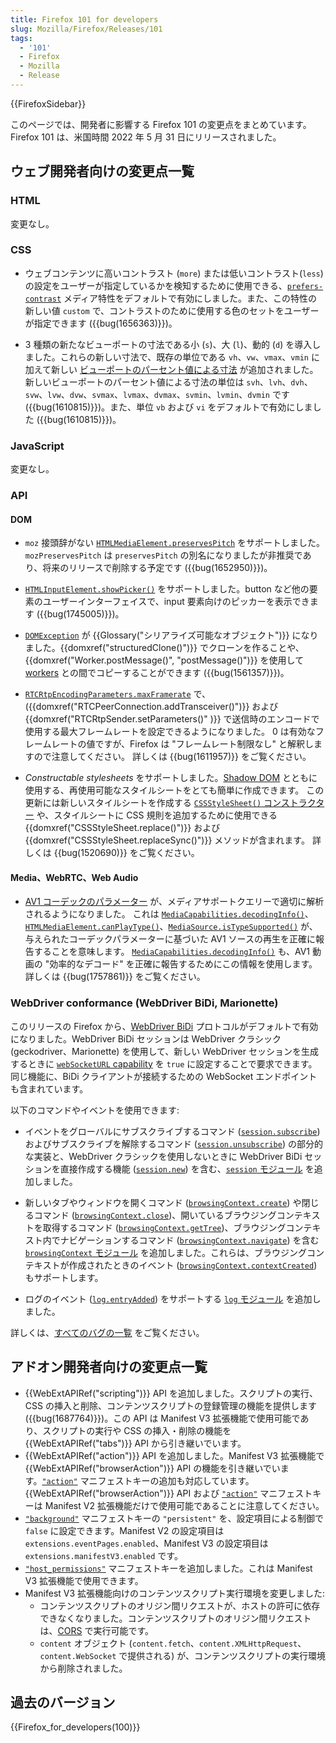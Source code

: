```yaml
---
title: Firefox 101 for developers
slug: Mozilla/Firefox/Releases/101
tags:
  - '101'
  - Firefox
  - Mozilla
  - Release
---
```

{{FirefoxSidebar}}

このページでは、開発者に影響する Firefox 101 の変更点をまとめています。Firefox 101 は、米国時間 2022 年 5 月 31 日にリリースされました。

## ウェブ開発者向けの変更点一覧

### HTML

変更なし。

### CSS

- ウェブコンテンツに高いコントラスト (`more`) または低いコントラスト(`less`) の設定をユーザーが指定しているかを検知するために使用できる、[`prefers-contrast`](/ja/docs/Web/CSS/@media/prefers-contrast) メディア特性をデフォルトで有効にしました。また、この特性の新しい値 `custom` で、コントラストのために使用する色のセットをユーザーが指定できます ({{bug(1656363)}})。

- 3 種類の新たなビューポートの寸法である小 (`s`)、大 (`l`)、動的 (`d`) を導入しました。これらの新しい寸法で、既存の単位である `vh`、`vw`、`vmax`、`vmin` に加えて新しい [ビューポートのパーセント値による寸法](/ja/docs/Web/CSS/length) が追加されました。新しいビューポートのパーセント値による寸法の単位は `svh`、`lvh`、`dvh`、`svw`、`lvw`、`dvw`、`svmax`、`lvmax`、`dvmax`、`svmin`、`lvmin`、`dvmin` です ({{bug(1610815)}})。また、単位 `vb` および `vi` をデフォルトで有効にしました ({{bug(1610815)}})。

### JavaScript

変更なし。

### API

#### DOM

- `moz` 接頭辞がない [`HTMLMediaElement.preservesPitch`](/ja/docs/Web/API/HTMLMediaElement/preservesPitch) をサポートしました。
  `mozPreservesPitch` は `preservesPitch` の別名になりましたが非推奨であり、将来のリリースで削除する予定です ({{bug(1652950)}})。

- [`HTMLInputElement.showPicker()`](/ja/docs/Web/API/HTMLInputElement/showPicker) をサポートしました。button など他の要素のユーザーインターフェイスで、input 要素向けのピッカーを表示できます ({{bug(1745005)}})。

- [`DOMException`](/ja/docs/Web/API/DOMException) が {{Glossary("シリアライズ可能なオブジェクト")}} になりました。{{domxref("structuredClone()")}} でクローンを作ることや、{{domxref("Worker.postMessage()", "postMessage()")}} を使用して [workers](/ja/docs/Web/API/Worker) との間でコピーすることができます ({{bug(1561357)}})。

- [`RTCRtpEncodingParameters.maxFramerate`](/ja/docs/Web/API/RTCRtpEncodingParameters/maxFramerate) で、({{domxref("RTCPeerConnection.addTransceiver()")}} および {{domxref("RTCRtpSender.setParameters()" )}} で送信時のエンコードで使用する最大フレームレートを設定できるようになりました。
  0 は有効なフレームレートの値ですが、Firefox は "フレームレート制限なし" と解釈しますので注意してください。
  詳しくは {{bug(1611957)}} をご覧ください。

- _Constructable stylesheets_ をサポートしました。[Shadow DOM](/ja/docs/Web/Web_Components/Using_shadow_DOM) とともに使用する、再使用可能なスタイルシートをとても簡単に作成できます。
  この更新には新しいスタイルシートを作成する [`CSSStyleSheet()` コンストラクター](/ja/docs/Web/API/CSSStyleSheet/CSSStyleSheet) や、スタイルシートに CSS 規則を追加するために使用できる {{domxref("CSSStyleSheet.replace()")}} および {{domxref("CSSStyleSheet.replaceSync()")}} メソッドが含まれます。
  詳しくは {{bug(1520690)}} をご覧ください。

#### Media、WebRTC、Web Audio

- [AV1 コーデックのパラメーター](/ja/docs/Web/Media/Formats/codecs_parameter#av1) が、メディアサポートクエリーで適切に解析されるようになりました。
  これは [`MediaCapabilities.decodingInfo()`](/ja/docs/Web/API/MediaCapabilities/decodingInfo)、[`HTMLMediaElement.canPlayType()`](/ja/docs/Web/API/HTMLMediaElement/canPlayType)、[`MediaSource.isTypeSupported()`](/ja/docs/Web/API/MediaSource/isTypeSupported) が、与えられたコーデックパラメーターに基づいた AV1 ソースの再生を正確に報告することを意味します。
  [`MediaCapabilities.decodingInfo()`](/ja/docs/Web/API/MediaCapabilities/decodingInfo) も、AV1 動画の "効率的なデコード" を正確に報告するためにこの情報を使用します。
  詳しくは {{bug(1757861)}} をご覧ください。

### WebDriver conformance (WebDriver BiDi, Marionette)

このリリースの Firefox から、[WebDriver BiDi](https://wiki.mozilla.org/WebDriver/RemoteProtocol/WebDriver_BiDi) プロトコルがデフォルトで有効になりました。WebDriver BiDi セッションは WebDriver クラシック (geckodriver、Marionette) を使用して、新しい WebDriver セッションを生成するときに [`webSocketURL` capability](/ja/docs/Web/WebDriver/Capabilities/webSocketUrl) を `true` に設定することで要求できます。同じ機能に、BiDi クライアントが接続するための WebSocket エンドポイントも含まれています。

以下のコマンドやイベントを使用できます:

- イベントをグローバルにサブスクライブするコマンド ([`session.subscribe`](https://w3c.github.io/webdriver-bidi/#command-session-subscribe)) およびサブスクライブを解除するコマンド ([`session.unsubscribe`](https://w3c.github.io/webdriver-bidi/#command-session-unsubscribe)) の部分的な実装と、WebDriver クラシックを使用しないときに WebDriver BiDi セッションを直接作成する機能 ([`session.new`](https://w3c.github.io/webdriver-bidi/#command-session-new)) を含む、[`session` モジュール](https://w3c.github.io/webdriver-bidi/#module-session) を追加しました。

- 新しいタブやウィンドウを開くコマンド ([`browsingContext.create`](https://w3c.github.io/webdriver-bidi/#command-browsingContext-create)) や閉じるコマンド ([`browsingContext.close`](https://w3c.github.io/webdriver-bidi/#command-browsingContext-close))、開いているブラウジングコンテキストを取得するコマンド ([`browsingContext.getTree`](https://w3c.github.io/webdriver-bidi/#command-browsingContext-getTree))、ブラウジングコンテキスト内でナビゲーションするコマンド ([`browsingContext.navigate`](https://w3c.github.io/webdriver-bidi/#command-browsingContext-navigate)) を含む [`browsingContext` モジュール](https://w3c.github.io/webdriver-bidi/#module-browsingContext) を追加しました。これらは、ブラウジングコンテキストが作成されたときのイベント ([`browsingContext.contextCreated`](https://w3c.github.io/webdriver-bidi/#event-browsingContext-contextCreated)) もサポートします。

- ログのイベント ([`log.entryAdded`](https://w3c.github.io/webdriver-bidi/#event-log-entryAdded)) をサポートする [`log` モジュール](https://w3c.github.io/webdriver-bidi/#module-log) を追加しました。

詳しくは、[すべてのバグの一覧](https://bugzilla.mozilla.org/buglist.cgi?component=Agent&component=Marionette&component=WebDriver%20BiDi&v1=fixed&query_format=advanced&f1=cf_status_firefox101&o1=equals&product=Remote%20Protocol&product=Testing&j_top=OR&list_id=16095473&resolution=FIXED) をご覧ください。

## アドオン開発者向けの変更点一覧

- {{WebExtAPIRef("scripting")}} API を追加しました。スクリプトの実行、CSS の挿入と削除、コンテンツスクリプトの登録管理の機能を提供します ({{bug(1687764)}})。この API は Manifest V3 拡張機能で使用可能であり、スクリプトの実行や CSS の挿入・削除の機能を {{WebExtAPIRef("tabs")}} API から引き継いでいます。
- {{WebExtAPIRef("action")}} API を追加しました。Manifest V3 拡張機能で {{WebExtAPIRef("browserAction")}} API の機能を引き継いでいます。[`"action"`](/ja/docs/Mozilla/Add-ons/WebExtensions/manifest.json/action) マニフェストキーの追加も対応しています。{{WebExtAPIRef("browserAction")}} API および [`"action"`](/ja/docs/Mozilla/Add-ons/WebExtensions/manifest.json/browser_action) マニフェストキーは Manifest V2 拡張機能だけで使用可能であることに注意してください。
- [`"background"`](/ja/docs/Mozilla/Add-ons/WebExtensions/manifest.json/background) マニフェストキーの `"persistent"` を、設定項目による制御で `false` に設定できます。Manifest V2 の設定項目は <code>extensions.eventPages.enabled</code>、Manifest V3 の設定項目は <code>extensions.manifestV3.enabled</code> です。
- [`"host_permissions"`](/ja/docs/Mozilla/Add-ons/WebExtensions/manifest.json/host_permissions) マニフェストキーを追加しました。これは Manifest V3 拡張機能で使用できます。
- Manifest V3 拡張機能向けのコンテンツスクリプト実行環境を変更しました:
  - コンテンツスクリプトのオリジン間リクエストが、ホストの許可に依存できなくなりました。コンテンツスクリプトのオリジン間リクエストは、[CORS](/ja/docs/Web/HTTP/CORS) で実行可能です。
  - `content` オブジェクト (`content.fetch`、`content.XMLHttpRequest`、`content.WebSocket` で提供される) が、コンテンツスクリプトの実行環境から削除されました。

## 過去のバージョン

{{Firefox_for_developers(100)}}
